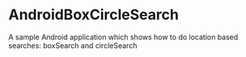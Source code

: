 AndroidBoxCircleSearch
======================

A sample Android application which shows how to do location based searches: boxSearch and circleSearch
